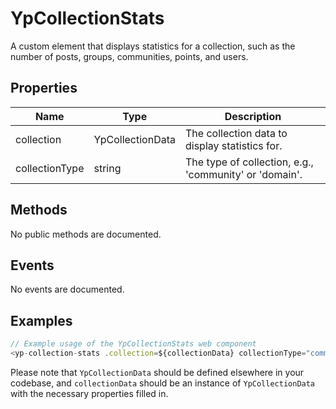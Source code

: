 # YpCollectionStats

A custom element that displays statistics for a collection, such as the number of posts, groups, communities, points, and users.

## Properties

| Name           | Type                  | Description                                      |
|----------------|-----------------------|--------------------------------------------------|
| collection     | YpCollectionData      | The collection data to display statistics for.   |
| collectionType | string                | The type of collection, e.g., 'community' or 'domain'. |

## Methods

No public methods are documented.

## Events

No events are documented.

## Examples

```typescript
// Example usage of the YpCollectionStats web component
<yp-collection-stats .collection=${collectionData} collectionType="community"></yp-collection-stats>
```

Please note that `YpCollectionData` should be defined elsewhere in your codebase, and `collectionData` should be an instance of `YpCollectionData` with the necessary properties filled in.